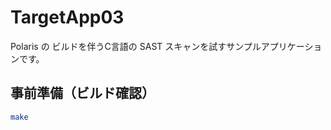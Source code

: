# TargetApp03

Polaris の ビルドを伴うC言語の SAST スキャンを試すサンプルアプリケーションです。

## 事前準備（ビルド確認）

```bash
make 
```

